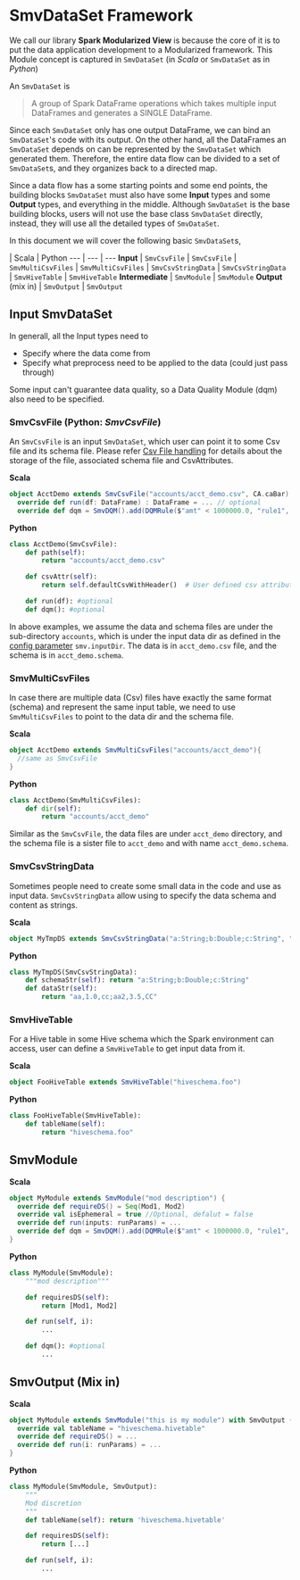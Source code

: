 # SmvDataSet Framework

We call our library **Spark Modularized View** is because the core of it is to put
the data application development to a Modularized framework. This Module concept is captured in
`SmvDataSet` (in *Scala* or `SmvDataSet` as in *Python*)

An `SmvDataSet` is
> A group of Spark DataFrame operations which takes multiple input DataFrames and generates a SINGLE
> DataFrame.

Since each `SmvDataSet` only has one output DataFrame, we can bind an `SmvDataSet`'s code with
its output. On the other hand, all the DataFrames an `SmvDataSet` depends on can be represented
by the `SmvDataSet` which generated them. Therefore, the entire data flow can be divided to a
set of `SmvDataSet`s, and they organizes back to a directed map.

Since a data flow has a some starting points and some end points, the building blocks `SmvDataSet`
must also have some **Input** types and some **Output** types, and everything in the middle.
Although `SmvDataSet` is the base building blocks, users will not use the base class `SmvDataSet`
directly, instead, they will use all the detailed types of `SmvDataSet`.

In this document we will cover the following basic `SmvDataSet`s,

 | Scala | Python
--- | --- | ---
**Input** | `SmvCsvFile` | `SmvCsvFile`
          | `SmvMultiCsvFiles` | `SmvMultiCsvFiles`
          | `SmvCsvStringData` | `SmvCsvStringData`
          | `SmvHiveTable` | `SmvHiveTable`
**Intermediate** | `SmvModule` | `SmvModule`
**Output** (mix in) | `SmvOutput` | `SmvOutput`


## Input SmvDataSet

In generall, all the Input types need to
* Specify where the data come from
* Specify what preprocess need to be applied to the data (could just pass through)

Some input can't guarantee data quality, so a Data Quality Module (dqm) also need to be
specified.

### SmvCsvFile (Python: *SmvCsvFile*)

An `SmvCsvFile` is an input `SmvDataSet`, which user can point it to some Csv file and its schema
file. Please refer [Csv File handling](smv_input.md) for details about the storage of the file,
associated schema file and CsvAttributes.

**Scala**
```scala
object AcctDemo extends SmvCsvFile("accounts/acct_demo.csv", CA.caBar) {
  override def run(df: DataFrame) : DataFrame = ... // optional
  override def dqm = SmvDQM().add(DQMRule($"amt" < 1000000.0, "rule1", FailAny)) //optional
```

**Python**
```python
class AcctDemo(SmvCsvFile):
    def path(self):
        return "accounts/acct_demo.csv"

    def csvAttr(self):
        return self.defaultCsvWithHeader()  # User defined csv attributes are not supported yet

    def run(df): #optional
    def dqm(): #optional
```

In above examples, we assume the data and schema files are under the sub-directory `accounts`,
which is under the input data dir as defined in the [config parameter](app_config.md) `smv.inputDir`.
The data is in `acct_demo.csv` file, and the schema is in `acct_demo.schema`.

### SmvMultiCsvFiles

In case there are multiple data (Csv) files have exactly the same format (schema) and represent
the same input table, we need to use `SmvMultiCsvFiles` to point to the data dir and the schema file.

**Scala**
```scala
object AcctDemo extends SmvMultiCsvFiles("accounts/acct_demo"){
  //same as SmvCsvFile
}
```

**Python**
```python
class AcctDemo(SmvMultiCsvFiles):
    def dir(self):
        return "accounts/acct_demo"
```
Similar as the `SmvCsvFile`, the data files are under `acct_demo` directory, and the schema file
is a sister file to `acct_demo` and with name `acct_demo.schema`.

### SmvCsvStringData

Sometimes people need to create some small data in the code and use as input data. `SmvCsvStringData`
allow using to specify the data schema and content as strings.

**Scala**
```scala
object MyTmpDS extends SmvCsvStringData("a:String;b:Double;c:String", "aa,1.0,cc;aa2,3.5,CC")
```
**Python**
```python
class MyTmpDS(SmvCsvStringData):
    def schemaStr(self): return "a:String;b:Double;c:String"
    def dataStr(self):
        return "aa,1.0,cc;aa2,3.5,CC"
```


### SmvHiveTable

For a Hive table in some Hive schema which the Spark environment can access, user can
define a `SmvHiveTable` to get input data from it.

**Scala**
```scala
object FooHiveTable extends SmvHiveTable("hiveschema.foo")
```

**Python**
```python
class FooHiveTable(SmvHiveTable):
    def tableName(self):
        return "hiveschema.foo"
```

## SmvModule
**Scala**
```scala
object MyModule extends SmvModule("mod description") {
  override def requireDS() = Seq(Mod1, Mod2)
  override val isEphemeral = true //Optional, defalut = false
  override def run(inputs: runParams) = ...
  override def dqm = SmvDQM().add(DQMRule($"amt" < 1000000.0, "rule1", FailAny)) //optional
}
```
**Python**
```python
class MyModule(SmvModule):
    """mod description"""

    def requiresDS(self):
        return [Mod1, Mod2]

    def run(self, i):
        ...

    def dqm(): #optional
        ...
```

## SmvOutput (Mix in)
**Scala**
```scala
object MyModule extends SmvModule("this is my module") with SmvOutput {
  override val tableName = "hiveschema.hivetable"
  override def requireDS() = ...
  override def run(i: runParams) = ...
}
```

**Python**
```python
class MyModule(SmvModule, SmvOutput):
    """
    Mod discretion
    """
    def tableName(self): return 'hiveschema.hivetable'

    def requiresDS(self):
        return [...]

    def run(self, i):
        ...
```
